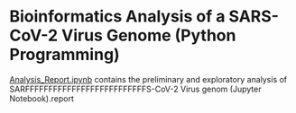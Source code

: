 # Bioinformatics Analysis of a SARS-CoV-2 Virus Genome (Python Programming)

[Analysis_Report.ipynb](Analysis_Report.ipynb) contains the preliminary and exploratory analysis of SARFFFFFFFFFFFFFFFFFFFFFFFFFFS-CoV-2 Virus genom (Jupyter Notebook).report
